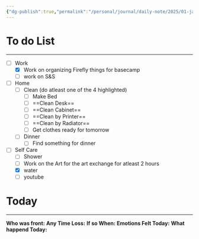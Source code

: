```yaml
---
{"dg-publish":true,"permalink":"/personal/journal/daily-note/2025/01-january/2025-01-07/","tags":["daily","20-25"]}
---
```






# To do List
---
- [ ] Work
	- [x] Work on organizing Firefly things for basecamp
	- [ ] work on S&S 
- [ ] Home
	- [ ] Clean (do atleast one of the 4 highlighted)
		- [ ] Make Bed
		- [ ] ==Clean Desk==
		- [ ] ==Clean Cabinet==
		- [ ] ==Clean by Printer== 
		- [ ] ==Clean by Radiator==
		- [ ] Get clothes ready for tomorrow
	- [ ] Dinner
		- [ ] Find something for dinner
- [ ] Self Care
	- [ ] Shower
	- [ ] Work on the Art for the art exchange for atleast 2 hours 
	- [x] water 
	- [ ] youtube

# Today
---
**Who was front:** 
**Any Time Loss:**
	**If so When:**
**Emotions Felt Today:**
**What happend Today:**